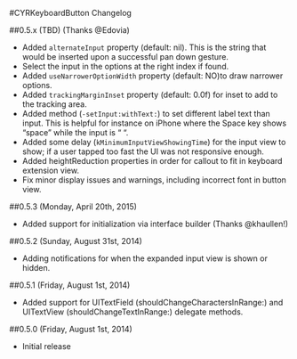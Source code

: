 #CYRKeyboardButton Changelog

##0.5.x (TBD)
(Thanks @Edovia)
* Added `alternateInput` property (default: nil). This is the string that would be inserted upon a successful pan down gesture.
* Select the input in the options at the right index if found.
* Added `useNarrowerOptionWidth` property (default: NO)to draw narrower options.
* Added `trackingMarginInset` property (default: 0.0f) for inset to add to the tracking area.
* Added method (`-setInput:withText:`) to set different label text than input. This is helpful for instance on iPhone where the Space key shows “space” while the input is “ “.
* Added some delay (`kMinimumInputViewShowingTime`) for the input view to show; if a user tapped too fast the UI was not responsive enough.
* Added heightReduction properties in order for callout to fit in keyboard extension view.
* Fix minor display issues and warnings, including incorrect font in button view.

##0.5.3 (Monday, April 20th, 2015)
 * Added support for initialization via interface builder (Thanks @khaullen!)

##0.5.2 (Sunday, August 31st, 2014)
 * Adding notifications for when the expanded input view is shown or hidden.

##0.5.1 (Friday, August 1st, 2014)
 * Added support for UITextField (shouldChangeCharactersInRange:) and UITextView (shouldChangeTextInRange:) delegate methods.

##0.5.0 (Friday, August 1st, 2014)
 * Initial release
